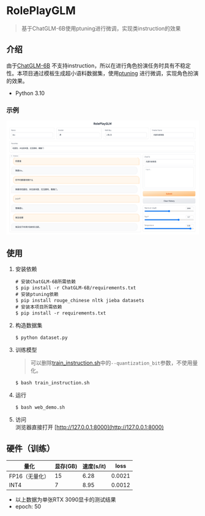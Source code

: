 # RolePlayGLM

> 基于ChatGLM-6B使用ptuning进行微调，实现类instruction的效果

## 介绍

由于[ChatGLM-6B](https://github.com/THUDM/ChatGLM-6B)
不支持instruction，所以在进行角色扮演任务时具有不稳定性。本项目通过模板生成超小语料数据集，使用[ptuning](https://github.com/THUDM/ChatGLM-6B/tree/main/ptuning)
进行微调，实现角色扮演的效果。

- Python 3.10

### 示例

![demo](data/images/demo.png)

## 使用

1. 安装依赖
    ```shell
    # 安装ChatGLM-6B所需依赖
    $ pip install -r ChatGLM-6B/requirements.txt
    # 安装ptuning依赖
    $ pip install rouge_chinese nltk jieba datasets
    # 安装本项目所需依赖
    $ pip install -r requirements.txt
    ```

2. 构造数据集
    ```shell
    $ python dataset.py
    ```

3. 训练模型
   > 可以删除[train_instruction.sh](train_instruction.sh)中的```--quantization_bit```参数，不使用量化。
    ```shell
    $ bash train_instruction.sh
    ```

4. 运行
    ```shell
    $ bash web_demo.sh
    ```

5. 访问
    <br> 浏览器直接打开 [http://127.0.0.1:8000](http://127.0.0.1:8000)

## 硬件（训练）

| **量化**    | **显存(GB)** | **速度(s/it)** | **loss** |
|-----------|------------|--------------|----------|
| FP16（无量化） | 15         | 6.28         | 0.0021   |
| INT4      | 7          | 8.95         | 0.0012   |

- 以上数据为单张RTX 3090显卡的测试结果
- epoch: 50
